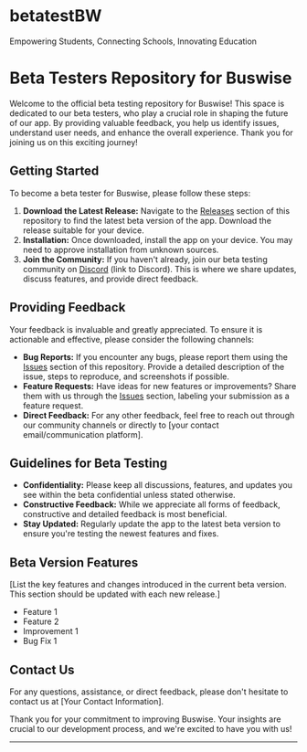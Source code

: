 # betatestBW
Empowering Students, Connecting Schools, Innovating Education

# Beta Testers Repository for Buswise

Welcome to the official beta testing repository for Buswise! This space is dedicated to our beta testers, who play a crucial role in shaping the future of our app. By providing valuable feedback, you help us identify issues, understand user needs, and enhance the overall experience. Thank you for joining us on this exciting journey!

## Getting Started

To become a beta tester for Buswise, please follow these steps:

1. **Download the Latest Release:** Navigate to the [Releases](https://github.com/YourGitHub/Buswise/releases) section of this repository to find the latest beta version of the app. Download the release suitable for your device.
2. **Installation:** Once downloaded, install the app on your device. You may need to approve installation from unknown sources.
3. **Join the Community:** If you haven't already, join our beta testing community on [Discord](#) (link to Discord). This is where we share updates, discuss features, and provide direct feedback.

## Providing Feedback

Your feedback is invaluable and greatly appreciated. To ensure it is actionable and effective, please consider the following channels:

- **Bug Reports:** If you encounter any bugs, please report them using the [Issues](https://github.com/YourGi/Buswise/issues) section of this repository. Provide a detailed description of the issue, steps to reproduce, and screenshots if possible.
- **Feature Requests:** Have ideas for new features or improvements? Share them with us through the [Issues](https://github.com/YourGitHub/Buswise/issues) section, labeling your submission as a feature request.
- **Direct Feedback:** For any other feedback, feel free to reach out through our community channels or directly to [your contact email/communication platform].

## Guidelines for Beta Testing

- **Confidentiality:** Please keep all discussions, features, and updates you see within the beta confidential unless stated otherwise.
- **Constructive Feedback:** While we appreciate all forms of feedback, constructive and detailed feedback is most beneficial.
- **Stay Updated:** Regularly update the app to the latest beta version to ensure you're testing the newest features and fixes.

## Beta Version Features

[List the key features and changes introduced in the current beta version. This section should be updated with each new release.]

- Feature 1
- Feature 2
- Improvement 1
- Bug Fix 1

## Contact Us

For any questions, assistance, or direct feedback, please don't hesitate to contact us at [Your Contact Information].

Thank you for your commitment to improving Buswise. Your insights are crucial to our development process, and we're excited to have you with us!

---
